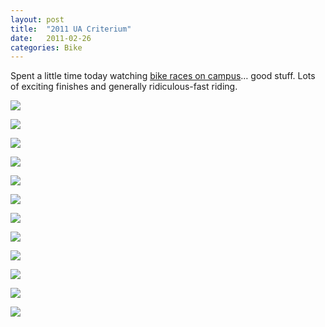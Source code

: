 ```yaml
---
layout: post
title:  "2011 UA Criterium"
date:   2011-02-26
categories: Bike
---
```


Spent a little time today watching [bike races on campus](http://uacycling.com/uacrit.html)… good stuff. Lots of exciting finishes and generally ridiculous-fast riding.

![](/assets/img/2011-02-26-ua-crit/DSC_7631.jpg)

![](/assets/img/2011-02-26-ua-crit/DSC_7649.jpg)

![](/assets/img/2011-02-26-ua-crit/DSC_7666.jpg)

![](/assets/img/2011-02-26-ua-crit/DSC_7670.jpg)

![](/assets/img/2011-02-26-ua-crit/DSC_7672.jpg)

![](/assets/img/2011-02-26-ua-crit/DSC_7692.jpg)

![](/assets/img/2011-02-26-ua-crit/DSC_7715.jpg)

![](/assets/img/2011-02-26-ua-crit/DSC_7720.jpg)

![](/assets/img/2011-02-26-ua-crit/DSC_7731.jpg)

![](/assets/img/2011-02-26-ua-crit/DSC_7783.jpg)

![](/assets/img/2011-02-26-ua-crit/DSC_7785.jpg)

![](/assets/img/2011-02-26-ua-crit/DSC_7824.jpg)